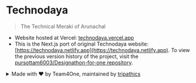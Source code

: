 # Technodaya

> The Technical Meraki of Arunachal

* Website hosted at Vercel: [technodaya.vercel.app](https://technodaya.vercel.app)
* This is the Next.js port of original Technodaya website: [https://technodaya.netlify.app](https://technodaya.netlify.app). To view the previous version history of the project,  visit the [pursottam6003/Designathon-for-one repository](https://github.com/pursottam6003/Designathon-for-one).

<details>
  <summary>Made with ❤️ by Team4One, maintained by <a href="https://github.com/tripathics">tripathics</a></summary>
  <ul>
    <li><a href="https://github.com/tripathics">tripathics</a></li>
    <li><a href="https://github.com/pursottam6003">pursottam6003</a></li>
    <li><a href="https://github.com/daknya">daknya</a></li>
  </ul>
</details>

